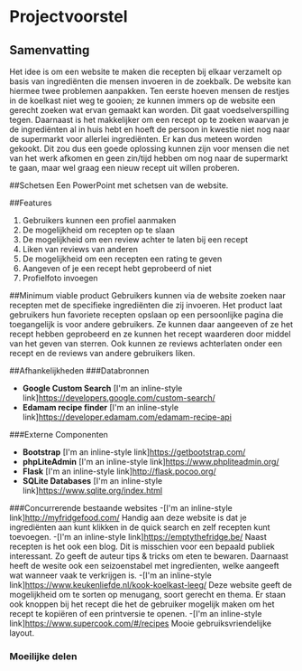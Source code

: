 # Projectvoorstel
## Samenvatting
Het idee is om een website te maken die recepten bij elkaar verzamelt op basis van ingrediënten die mensen invoeren in de zoekbalk. De website kan hiermee twee problemen aanpakken. Ten eerste hoeven mensen de restjes in de koelkast niet weg te gooien; ze kunnen immers op de website een gerecht zoeken wat ervan gemaakt kan worden. Dit gaat voedselverspilling tegen. Daarnaast is het makkelijker om een recept op te zoeken waarvan je de ingrediënten al in huis hebt en hoeft de persoon in kwestie niet nog naar de supermarkt voor allerlei ingrediënten. Er kan dus meteen worden gekookt. Dit zou dus een goede oplossing kunnen zijn voor mensen die net van het werk afkomen en geen zin/tijd hebben om nog naar de supermarkt te gaan, maar wel graag een nieuw recept uit willen proberen. 

##Schetsen
Een PowerPoint met schetsen van de website.

##Features
1. Gebruikers kunnen een profiel aanmaken
2. De mogelijkheid om recepten op te slaan
3. De mogelijkheid om een review achter te laten bij een recept
4. Liken van reviews van anderen
5. De mogelijkheid om een recepten een rating te geven
6. Aangeven of je een recept hebt geprobeerd of niet
7. Profielfoto invoegen

##Minimum viable product
Gebruikers kunnen via de website zoeken naar recepten met de specifieke ingrediënten die zij invoeren. Het product laat gebruikers hun favoriete recepten opslaan op een persoonlijke pagina die toegangelijk is voor andere gebruikers. Ze kunnen daar aangeeven of ze het recept hebben geprobeerd en ze kunnen het recept waarderen door middel van het geven van sterren. Ook kunnen ze reviews achterlaten onder een recept en de reviews van andere gebruikers liken. 

##Afhankelijkheden
###Databronnen
- **Google Custom Search**
[I'm an inline-style link]https://developers.google.com/custom-search/
- **Edamam recipe finder**
[I'm an inline-style link]https://developer.edamam.com/edamam-recipe-api

###Externe Componenten
- **Bootstrap**
[I'm an inline-style link]https://getbootstrap.com/
- **phpLiteAdmin**
[I'm an inline-style link]https://www.phpliteadmin.org/
- **Flask**
[I'm an inline-style link]http://flask.pocoo.org/
- **SQLite Databases**
[I'm an inline-style link]https://www.sqlite.org/index.html


###Concurrerende bestaande websites
-[I'm an inline-style link]http://myfridgefood.com/
Handig aan deze website is dat je ingrediënten aan kunt klikken in de quick search en zelf recepten kunt toevoegen. 
-[I'm an inline-style link]https://emptythefridge.be/
Naast recepten is het ook een blog. Dit is misschien voor een bepaald publiek interessant. Zo geeft de auteur tips & tricks om eten te bewaren. Daarnaast heeft de wesite ook een seizoenstabel met ingredïenten, welke aangeeft wat wanneer vaak te verkrijgen is.
-[I'm an inline-style link]https://www.keukenliefde.nl/kook-koelkast-leeg/
Deze website geeft de mogelijkheid om te sorten op menugang, soort gerecht en thema. Er staan ook knoppen bij het recept die het de gebruiker mogelijk maken om het recept te kopiëren of een printversie te openen. 
-[I'm an inline-style link]https://www.supercook.com/#/recipes
Mooie gebruiksvriendelijke layout.

### Moeilijke delen